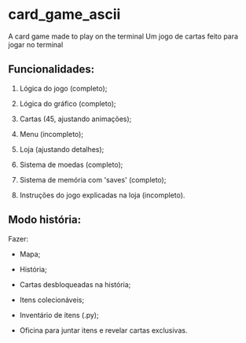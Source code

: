 # card_game_ascii
A card game made to play on the terminal
Um jogo de cartas feito para jogar no terminal

## Funcionalidades:

1. Lógica do jogo (completo);

2. Lógica do gráfico (completo);

3. Cartas (45, ajustando animações);

4. Menu (incompleto);

5. Loja (ajustando detalhes);

6. Sistema de moedas (completo);

7. Sistema de memória com 'saves' (completo);

8. Instruções do jogo explicadas na loja (incompleto).

## Modo história:

Fazer:

- Mapa;

- História;

- Cartas desbloqueadas na história;

- Itens colecionáveis;

- Inventário de itens (.py);

- Oficina para juntar itens e revelar cartas exclusivas.

